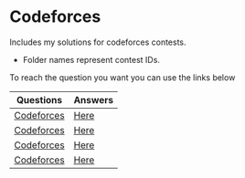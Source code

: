 # Codeforces

Includes my solutions for codeforces contests.
 
* Folder names represent contest IDs.

To reach the question you want you can use the links below

|Questions|Answers|
|--|--|
|[Codeforces](https://codeforces.com/contest/1328)|[Here](https://github.com/e-hengirmen/Codeforces/tree/master/1328)|
|[Codeforces](https://codeforces.com/contest/1335)|[Here](https://github.com/e-hengirmen/Codeforces/tree/master/1335)|
|[Codeforces](https://codeforces.com/contest/1343)|[Here](https://github.com/e-hengirmen/Codeforces/tree/master/1343)|
|[Codeforces](https://codeforces.com/contest/1352)|[Here](https://github.com/e-hengirmen/Codeforces/tree/master/1352)|
